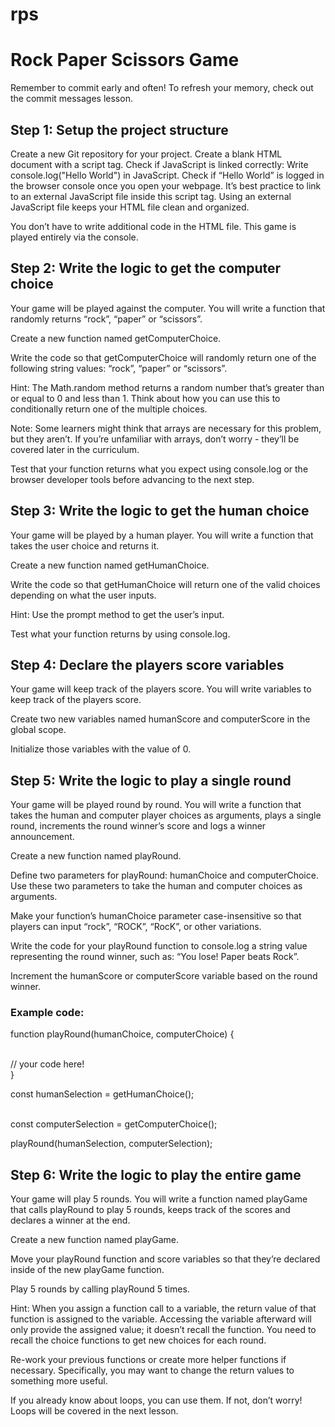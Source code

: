 # rps
<h1>Rock Paper Scissors Game</h1>

Remember to commit early and often! To refresh your memory, check out the commit messages lesson.

<h2>Step 1: Setup the project structure</h2>

Create a new Git repository for your project.
Create a blank HTML document with a script tag.
Check if JavaScript is linked correctly:
Write console.log("Hello World") in JavaScript.
Check if “Hello World” is logged in the browser console once you open your webpage.
It’s best practice to link to an external JavaScript file inside this script tag. Using an external JavaScript file keeps your HTML file clean and organized.

You don’t have to write additional code in the HTML file. This game is played entirely via the console.

<h2>Step 2: Write the logic to get the computer choice</h2>
<p>Your game will be played against the computer. You will write a function that randomly returns “rock”, “paper” or “scissors”.</p>

<p>Create a new function named getComputerChoice.</p>
<p>Write the code so that getComputerChoice will randomly return one of the following string values: “rock”, “paper” or “scissors”.</p>
<p>Hint: The Math.random method returns a random number that’s greater than or equal to 0 and less than 1. Think about how you can use this to conditionally return one of the multiple choices.</p>
<p>Note: Some learners might think that arrays are necessary for this problem, but they aren’t. If you’re unfamiliar with arrays, don’t worry - they’ll be covered later in the curriculum.</p>
<p>Test that your function returns what you expect using console.log or the browser developer tools before advancing to the next step.</p>

<h2>Step 3: Write the logic to get the human choice</h2>
<p>Your game will be played by a human player. You will write a function that takes the user choice and returns it.</p>

<p>Create a new function named getHumanChoice.</p>
<p>Write the code so that getHumanChoice will return one of the valid choices depending on what the user inputs.</p>
<p>Hint: Use the prompt method to get the user’s input.</p>
<p>Test what your function returns by using console.log.</p>

<h2>Step 4: Declare the players score variables</h2>
<p>Your game will keep track of the players score. You will write variables to keep track of the players score.</p>

<p>Create two new variables named humanScore and computerScore in the global scope.</p>
<p>Initialize those variables with the value of 0.</p>

<h2>Step 5: Write the logic to play a single round</h2>
<p>Your game will be played round by round. You will write a function that takes the human and computer player choices as arguments, plays a single round, increments the round winner’s score and logs a winner announcement.</p>

<p>Create a new function named playRound.</p>
<p>Define two parameters for playRound: humanChoice and computerChoice. Use these two parameters to take the human and computer choices as arguments.</p>
<p>Make your function’s humanChoice parameter case-insensitive so that players can input “rock”, “ROCK”, “RocK”, or other variations.</p>
<p>Write the code for your playRound function to console.log a string value representing the round winner, such as: “You lose! Paper beats Rock”.</p>
<p>Increment the humanScore or computerScore variable based on the round winner.</p>

<h3>Example code:</h3>

<p>function playRound(humanChoice, computerChoice) {</p>
  <br>
  // your code here!
  <br>
}
<br>
<p>const humanSelection = getHumanChoice();</p>
<br>
const computerSelection = getComputerChoice();

<p>playRound(humanSelection, computerSelection);</p>

<h2>Step 6: Write the logic to play the entire game</h2>
<p>Your game will play 5 rounds. You will write a function named playGame that calls playRound to play 5 rounds, keeps track of the scores and declares a winner at the end.</p>

<p>Create a new function named playGame.</p>
<p>Move your playRound function and score variables so that they’re declared inside of the new playGame function.</p>
<p>Play 5 rounds by calling playRound 5 times.</p>
<p>Hint: When you assign a function call to a variable, the return value of that function is assigned to the variable. Accessing the variable afterward will only provide the assigned value; it doesn’t recall the function. You need to recall the choice functions to get new choices for each round.</p>
<p>Re-work your previous functions or create more helper functions if necessary. Specifically, you may want to change the return values to something more useful.</p>
<p>If you already know about loops, you can use them. If not, don’t worry! Loops will be covered in the next lesson.</p>